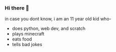 ### Hi there 👋

in case you dont know, i am an 11 year old kid who- 
- does python, web dev, and scratch
- plays minecraft
- eats food
- tells bad jokes
